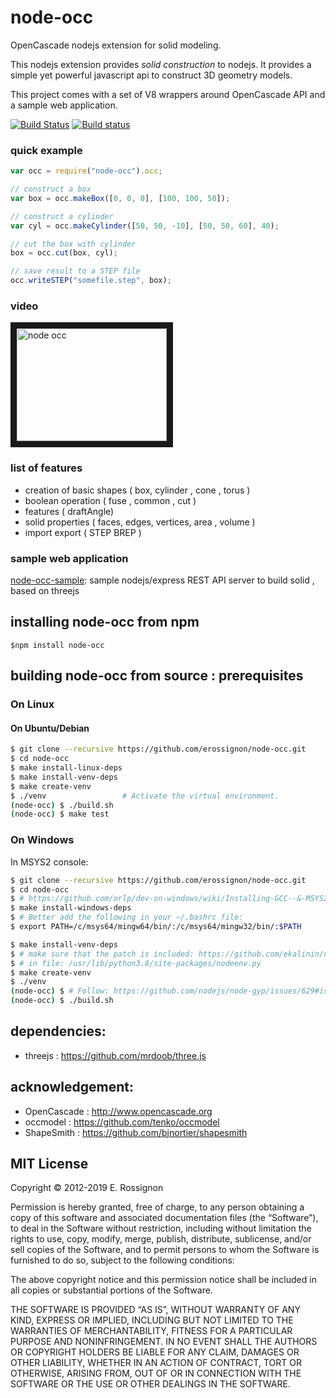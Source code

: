 # node-occ

OpenCascade nodejs extension for solid modeling.

This nodejs extension provides _solid construction_ to nodejs.
It provides a simple yet powerful javascript api to construct 3D geometry models.

This project comes with a set of V8 wrappers around OpenCascade API and a sample web application.

[![Build Status](https://travis-ci.org/OpenWebCAD/node-occ.png?branch=master)](https://travis-ci.org/OpenWebCAD/node-occ)
[![Build status](https://ci.appveyor.com/api/projects/status/s5eaux89v2c0wmu4?svg=true)](https://ci.appveyor.com/project/erossignon/node-occ-6ktv4)

### quick example

```javascript
var occ = require("node-occ").occ;

// construct a box
var box = occ.makeBox([0, 0, 0], [100, 100, 50]);

// construct a cylinder
var cyl = occ.makeCylinder([50, 50, -10], [50, 50, 60], 40);

// cut the box with cylinder
box = occ.cut(box, cyl);

// save result to a STEP file
occ.writeSTEP("somefile.step", box);
```

### video

<a href="http://www.youtube.com/watch?feature=player_embedded&v=swUPSa2zyrY" target="_blank"><img src="http://img.youtube.com/vi/swUPSa2zyrY/0.jpg" 
alt="node occ" width="240" height="180" border="10" /></a>

### list of features

-   creation of basic shapes ( box, cylinder , cone , torus )
-   boolean operation ( fuse , common , cut )
-   features ( draftAngle)
-   solid properties ( faces, edges, vertices, area , volume )
-   import export ( STEP BREP )

### sample web application

[node-occ-sample](https://github.com/erossignon/node-occ-sample): sample nodejs/express REST API server to build solid , based on threejs

## installing node-occ from npm

```
$npm install node-occ
```

## building node-occ from source : prerequisites

### On Linux

#### On Ubuntu/Debian

```bash
$ git clone --recursive https://github.com/erossignon/node-occ.git
$ cd node-occ
$ make install-linux-deps
$ make install-venv-deps
$ make create-venv
$ ./venv                 # Activate the virtual environment.
(node-occ) $ ./build.sh
(node-occ) $ make test
```

### On Windows

In MSYS2 console:

```bash
$ git clone --recursive https://github.com/erossignon/node-occ.git
$ cd node-occ
$ # https://github.com/orlp/dev-on-windows/wiki/Installing-GCC--&-MSYS2
$ make install-windows-deps
$ # Better add the following in your ~/.bashrc file:
$ export PATH=/c/msys64/mingw64/bin/:/c/msys64/mingw32/bin/:$PATH

$ make install-venv-deps
$ # make sure that the patch is included: https://github.com/ekalinin/nodeenv/pull/263/files
$ # in file: /usr/lib/python3.8/site-packages/nodeenv.py
$ make create-venv
$ ./venv 
(node-occ) $ # Follow: https://github.com/nodejs/node-gyp/issues/629#issuecomment-153196245
(node-occ) $ ./build.sh
```

## dependencies:

-   threejs : https://github.com/mrdoob/three.js

## acknowledgement:

-   OpenCascade : http://www.opencascade.org
-   occmodel : https://github.com/tenko/occmodel
-   ShapeSmith : https://github.com/bjnortier/shapesmith

## MIT License

Copyright © 2012-2019 E. Rossignon

Permission is hereby granted, free of charge, to any person obtaining a copy of this software and associated documentation files (the “Software”), to deal in the Software without restriction, including without limitation the rights to use, copy, modify, merge, publish, distribute, sublicense, and/or sell copies of the Software, and to permit persons to whom the Software is furnished to do so, subject to the following conditions:

The above copyright notice and this permission notice shall be included in all copies or substantial portions of the Software.

THE SOFTWARE IS PROVIDED “AS IS”, WITHOUT WARRANTY OF ANY KIND, EXPRESS OR IMPLIED, INCLUDING BUT NOT LIMITED TO THE WARRANTIES OF MERCHANTABILITY, FITNESS FOR A PARTICULAR PURPOSE AND NONINFRINGEMENT. IN NO EVENT SHALL THE AUTHORS OR COPYRIGHT HOLDERS BE LIABLE FOR ANY CLAIM, DAMAGES OR OTHER LIABILITY, WHETHER IN AN ACTION OF CONTRACT, TORT OR OTHERWISE, ARISING FROM, OUT OF OR IN CONNECTION WITH THE SOFTWARE OR THE USE OR OTHER DEALINGS IN THE SOFTWARE.
